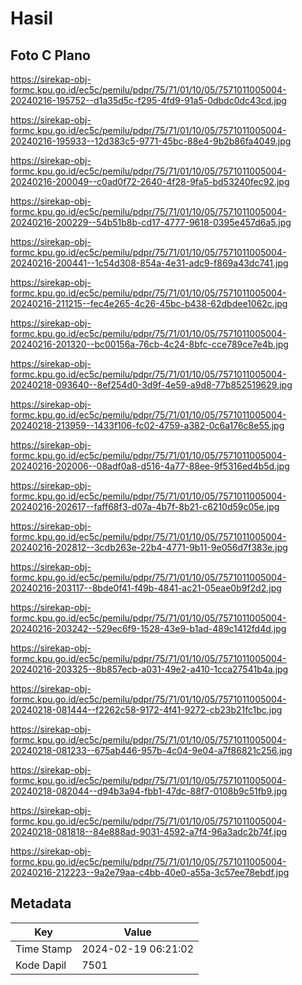 # Hasil

## Foto C Plano

https://sirekap-obj-formc.kpu.go.id/ec5c/pemilu/pdpr/75/71/01/10/05/7571011005004-20240216-195752--d1a35d5c-f295-4fd9-91a5-0dbdc0dc43cd.jpg

https://sirekap-obj-formc.kpu.go.id/ec5c/pemilu/pdpr/75/71/01/10/05/7571011005004-20240216-195933--12d383c5-9771-45bc-88e4-9b2b86fa4049.jpg

https://sirekap-obj-formc.kpu.go.id/ec5c/pemilu/pdpr/75/71/01/10/05/7571011005004-20240216-200049--c0ad0f72-2640-4f28-9fa5-bd53240fec92.jpg

https://sirekap-obj-formc.kpu.go.id/ec5c/pemilu/pdpr/75/71/01/10/05/7571011005004-20240216-200229--54b51b8b-cd17-4777-9618-0395e457d6a5.jpg

https://sirekap-obj-formc.kpu.go.id/ec5c/pemilu/pdpr/75/71/01/10/05/7571011005004-20240216-200441--1c54d308-854a-4e31-adc9-f869a43dc741.jpg

https://sirekap-obj-formc.kpu.go.id/ec5c/pemilu/pdpr/75/71/01/10/05/7571011005004-20240216-211215--fec4e265-4c26-45bc-b438-62dbdee1062c.jpg

https://sirekap-obj-formc.kpu.go.id/ec5c/pemilu/pdpr/75/71/01/10/05/7571011005004-20240216-201320--bc00156a-76cb-4c24-8bfc-cce789ce7e4b.jpg

https://sirekap-obj-formc.kpu.go.id/ec5c/pemilu/pdpr/75/71/01/10/05/7571011005004-20240218-093640--8ef254d0-3d9f-4e59-a9d8-77b852519629.jpg

https://sirekap-obj-formc.kpu.go.id/ec5c/pemilu/pdpr/75/71/01/10/05/7571011005004-20240218-213959--1433f106-fc02-4759-a382-0c6a176c8e55.jpg

https://sirekap-obj-formc.kpu.go.id/ec5c/pemilu/pdpr/75/71/01/10/05/7571011005004-20240216-202006--08adf0a8-d516-4a77-88ee-9f5316ed4b5d.jpg

https://sirekap-obj-formc.kpu.go.id/ec5c/pemilu/pdpr/75/71/01/10/05/7571011005004-20240216-202617--faff68f3-d07a-4b7f-8b21-c6210d59c05e.jpg

https://sirekap-obj-formc.kpu.go.id/ec5c/pemilu/pdpr/75/71/01/10/05/7571011005004-20240216-202812--3cdb263e-22b4-4771-9b11-9e056d7f383e.jpg

https://sirekap-obj-formc.kpu.go.id/ec5c/pemilu/pdpr/75/71/01/10/05/7571011005004-20240216-203117--8bde0f41-f49b-4841-ac21-05eae0b9f2d2.jpg

https://sirekap-obj-formc.kpu.go.id/ec5c/pemilu/pdpr/75/71/01/10/05/7571011005004-20240216-203242--529ec6f9-1528-43e9-b1ad-489c1412fd4d.jpg

https://sirekap-obj-formc.kpu.go.id/ec5c/pemilu/pdpr/75/71/01/10/05/7571011005004-20240216-203325--8b857ecb-a031-49e2-a410-1cca27541b4a.jpg

https://sirekap-obj-formc.kpu.go.id/ec5c/pemilu/pdpr/75/71/01/10/05/7571011005004-20240218-081444--f2262c58-9172-4f41-9272-cb23b21fc1bc.jpg

https://sirekap-obj-formc.kpu.go.id/ec5c/pemilu/pdpr/75/71/01/10/05/7571011005004-20240218-081233--675ab446-957b-4c04-9e04-a7f86821c256.jpg

https://sirekap-obj-formc.kpu.go.id/ec5c/pemilu/pdpr/75/71/01/10/05/7571011005004-20240218-082044--d94b3a94-fbb1-47dc-88f7-0108b9c51fb9.jpg

https://sirekap-obj-formc.kpu.go.id/ec5c/pemilu/pdpr/75/71/01/10/05/7571011005004-20240218-081818--84e888ad-9031-4592-a7f4-96a3adc2b74f.jpg

https://sirekap-obj-formc.kpu.go.id/ec5c/pemilu/pdpr/75/71/01/10/05/7571011005004-20240216-212223--9a2e79aa-c4bb-40e0-a55a-3c57ee78ebdf.jpg


## Metadata

| Key        | Value               |
| ---------- | ------------------- |
| Time Stamp | 2024-02-19 06:21:02 |
| Kode Dapil | 7501                |



